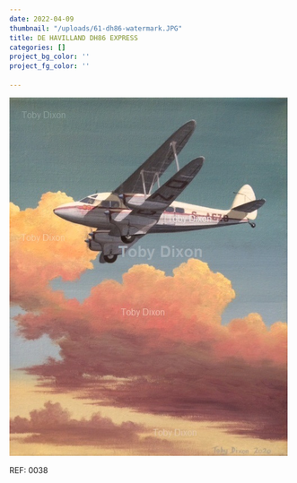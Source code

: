 ```yaml
---
date: 2022-04-09
thumbnail: "/uploads/61-dh86-watermark.JPG"
title: DE HAVILLAND DH86 EXPRESS
categories: []
project_bg_color: ''
project_fg_color: ''

---
```

![](/uploads/61-dh86-watermark.JPG)

REF: 0038